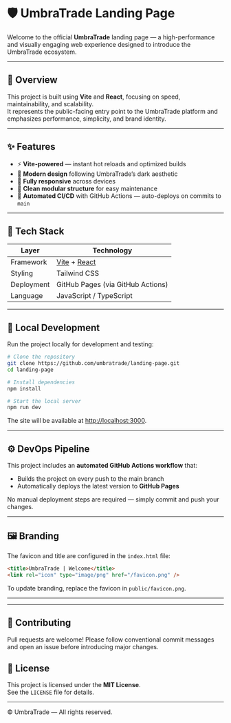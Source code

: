 # 🛡️ UmbraTrade Landing Page

Welcome to the official **UmbraTrade** landing page — a high-performance and visually engaging web experience designed to introduce the UmbraTrade ecosystem.

---

## 🚀 Overview

This project is built using **Vite** and **React**, focusing on speed, maintainability, and scalability.  
It represents the public-facing entry point to the UmbraTrade platform and emphasizes performance, simplicity, and brand identity.

---

## ✨ Features

- ⚡ **Vite-powered** — instant hot reloads and optimized builds  
- 🎨 **Modern design** following UmbraTrade’s dark aesthetic  
- 📱 **Fully responsive** across devices  
- 🧱 **Clean modular structure** for easy maintenance  
- 🔧 **Automated CI/CD** with GitHub Actions — auto-deploys on commits to `main`  

---

## 🧰 Tech Stack

| Layer | Technology |
|-------|-------------|
| Framework | [Vite](https://vitejs.dev/) + [React](https://react.dev/) |
| Styling | Tailwind CSS |
| Deployment | GitHub Pages (via GitHub Actions) |
| Language | JavaScript / TypeScript |

---

## 🧭 Local Development

Run the project locally for development and testing:

```bash
# Clone the repository
git clone https://github.com/umbratrade/landing-page.git
cd landing-page

# Install dependencies
npm install

# Start the local server
npm run dev
```

The site will be available at [http://localhost:3000](http://localhost:3000).

---

## ⚙️ DevOps Pipeline

This project includes an **automated GitHub Actions workflow** that:  

- Builds the project on every push to the main branch  
- Automatically deploys the latest version to **GitHub Pages**  

No manual deployment steps are required — simply commit and push your changes.

---

## 🖼️ Branding

The favicon and title are configured in the `index.html` file:

```html
<title>UmbraTrade | Welcome</title>
<link rel="icon" type="image/png" href="/favicon.png" />
```

To update branding, replace the favicon in `public/favicon.png`.

---

---

## 🤝 Contributing

Pull requests are welcome!
Please follow conventional commit messages and open an issue before introducing major changes.

## 📜 License

This project is licensed under the **MIT License**.  
See the `LICENSE` file for details.

---

© UmbraTrade — All rights reserved.
